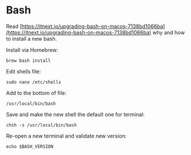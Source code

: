 Bash
===

Read [https://itnext.io/upgrading-bash-on-macos-7138bd1066ba](https://itnext.io/upgrading-bash-on-macos-7138bd1066ba) why and how to install a new bash.

Install via Homebrew:

	brew bash install

Edit shells file:

	sudo nano /etc/shells

Add to the bottom of file:

	/usr/local/bin/bash

Save and make the new shell the default one for terminal:

	chsh -s /usr/local/bin/bash

Re-open a new terminal and validate new version:

	echo $BASH_VERSION
